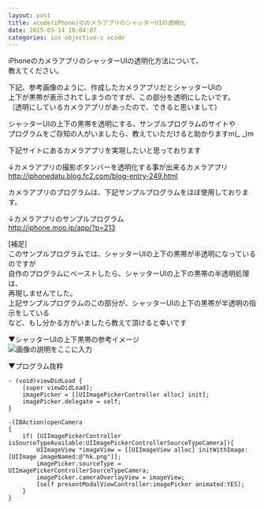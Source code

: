 ```yaml
---
layout: post
title: xcode(iPhone)のカメラアプリのシャッターUIの透明化
date: 2015-03-14 18:04:07
categories: ios objective-c xcode
---
```

<p>iPhoneのカメラアプリのシャッターUIの透明化方法について、<br>
教えてください。</p>

<p>下記、参考画像のように、作成したカメラアプリだとシャッターUIの<br>
上下が黒帯が表示されてしまうのですが、この部分を透明にしたいです。<br>
（透明にしているカメラアプリがあったので、できると思いまして）</p>

<p>シャッターUIの上下の黒帯を透明にする、サンプルプログラムのサイトや<br>
プログラムをご存知の人がいましたら、教えていただけると助かりますm(_ _)m</p>

<p>下記サイトにあるカメラアプリを実現したいと思っております</p>

<p>↓カメラアプリの撮影ボタンバーを透明化する事が出来るカメラアプリ<br>
<a href="http://iphonedatu.blog.fc2.com/blog-entry-249.html" rel="nofollow noreferrer">http://iphonedatu.blog.fc2.com/blog-entry-249.html</a></p>

<p>カメラアプリのプログラムは、下記サンプルプログラムをほぼ使用しております。</p>

<p>↓カメラアプリのサンプルプログラム<br>
<a href="http://iphone.moo.jp/app/?p=213" rel="nofollow noreferrer">http://iphone.moo.jp/app/?p=213</a></p>

<p>[補足]<br>
このサンプルプログラムでは、シャッターUIの上下の黒帯が半透明になっているのですが<br>
自作のプログラムにベーストしたら、シャッターUIの上下の黒帯の半透明処理は、<br>
再現しませんでした。<br>
上記サンプルプログラムのこの部分が、シャッターUIの上下の黒帯が半透明の指示をしている<br>
など、もし分かる方がいましたら教えて頂けると幸いです</p>

<p>▼シャッターUIの上下黒帯の参考イメージ<br>
<img src="https://i.stack.imgur.com/i1EPo.png" alt="画像の説明をここに入力"></p>

<p>▼プログラム抜粋</p>

<pre><code>- (void)viewDidLoad {
    [super viewDidLoad];
    imagePicker = [[UIImagePickerController alloc] init];
    imagePicker.delegate = self;
}

-(IBAction)openCamera
{
    if( [UIImagePickerController isSourceTypeAvailable:UIImagePickerControllerSourceTypeCamera]){
        UIImageView *imageView = [[UIImageView alloc] initWithImage:[UIImage imageNamed:@"hk.png"]];
        imagePicker.sourceType = UIImagePickerControllerSourceTypeCamera;
        imagePicker.cameraOverlayView = imageView;      
        [self presentModalViewController:imagePicker animated:YES];
    }
}
</code></pre>
